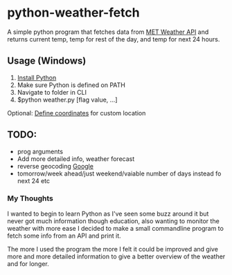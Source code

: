 # python-weather-fetch

A simple python program that fetches data from [MET Weather API](https://api.met.no/weatherapi) and returns current temp, temp for rest of the day, and temp for next 24 hours.

## Usage (Windows)
1. [Install Python](https://www.python.org/downloads/)
2. Make sure Python is defined on PATH
3. Navigate to folder in CLI
4. $python weather.py [flag value, ...]

Optional: [Define coordinates](https://www.latlong.net) for custom location

## TODO:
- prog arguments
- Add more detailed info, weather forecast
- reverse geocoding [Google](https://developers.google.com/maps/documentation/javascript/geocoding#ReverseGeocoding)
- tomorrow/week ahead/just weekend/vaiable number of days instead fo next 24 etc

### My Thoughts

I wanted to begin to learn Python as I've seen some buzz around it but never got much information though education, also wanting to monitor the weather with more ease I decided to make a small commandline program to fetch some info from an API and print it.

The more I used the program the more I felt it could be improved and give more and more detailed information to give a better overview of the weather and for longer.